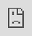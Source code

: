 <html>   <head>     <meta name="viewport" content="width=device-width, initial-scale=1.0, maximum-scale=1.0, user-scalable=0">      <style type="text/css">        html{ margin: 0; height: 100%; overflow: hidden; }        iframe{ position: absolute; left:0; right:0; bottom:0; top:0; border:0; }      </style>    </head>   <body>     <iframe width="100%" height="100%" frameborder="0" src="https://dabr0010.app.law/?i=docassemble.playground1:huXqbc1FARV6wU4W.yml&new_session=1&key=aaBa6VXW2AdhkXIhec5zvSCwy"></iframe>       </body> </html>
